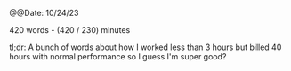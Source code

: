 @@Date: 10/24/23

420 words - (420 / 230) minutes

tl;dr: A bunch of words about how I worked less than 3 hours but billed 40 hours with normal performance so I guess I'm super good?